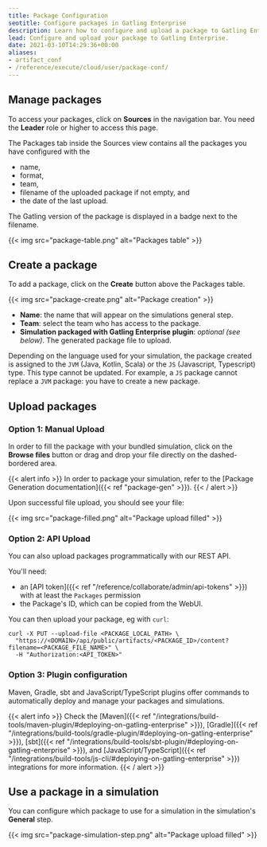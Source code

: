 ```yaml
---
title: Package Configuration
seotitle: Configure packages in Gatling Enterprise
description: Learn how to configure and upload a package to Gatling Enterprise.
lead: Configure and upload your package to Gatling Enterprise.
date: 2021-03-10T14:29:36+00:00
aliases:
- artifact_conf
- /reference/execute/cloud/user/package-conf/
---
```


## Manage packages

To access your packages, click on **Sources** in the navigation bar. You need the **Leader** role or higher to access this page.

The Packages tab inside the Sources view contains all the packages you have configured with the
- name, 
- format, 
- team, 
- filename of the uploaded package if not empty, and
- the date of the last upload.

The Gatling version of the package is displayed in a badge next to the filename.

{{< img src="package-table.png" alt="Packages table" >}}

## Create a package

To add a package, click on the **Create** button above the Packages table.

{{< img src="package-create.png" alt="Package creation" >}}

- **Name**: the name that will appear on the simulations general step.
- **Team**: select the team who has access to the package.
- **Simulation packaged with Gatling Enterprise plugin**: *optional (see below)*. The generated package file to upload.

Depending on the language used for your simulation, the package created is assigned to the `JVM` (Java, Kotlin, Scala) or the `JS` (Javascript, Typescript) type.
This type cannot be updated. For example, a `JS` package cannot replace a `JVM` package: you have to create a new package.

## Upload packages

### Option 1: Manual Upload

In order to fill the package with your bundled simulation, click on the **Browse files** button or drag and drop your file directly on the dashed-bordered area.

{{< alert info >}}
In order to package your simulation, refer to the [Package Generation documentation]({{< ref "package-gen" >}}).
{{< / alert >}}

Upon successful file upload, you should see your file:

{{< img src="package-filled.png" alt="Package upload filled" >}}

### Option 2: API Upload

You can also upload packages programmatically with our REST API.

You'll need:
* an [API token]({{< ref "/reference/collaborate/admin/api-tokens" >}}) with at least the `Packages` permission
* the Package's ID, which can be copied from the WebUI.

You can then upload your package, eg with `curl`:

```
curl -X PUT --upload-file <PACKAGE_LOCAL_PATH> \
  "https://<DOMAIN>/api/public/artifacts/<PACKAGE_ID>/content?filename=<PACKAGE_FILE_NAME>" \
  -H "Authorization:<API_TOKEN>"
```

### Option 3: Plugin configuration

Maven, Gradle, sbt and JavaScript/TypeScript plugins offer commands to automatically deploy and manage your packages and simulations.

{{< alert info >}}
Check the [Maven]({{< ref "/integrations/build-tools/maven-plugin/#deploying-on-gatling-enterprise" >}}), 
[Gradle]({{< ref "/integrations/build-tools/gradle-plugin/#deploying-on-gatling-enterprise" >}}), 
[sbt]({{< ref "/integrations/build-tools/sbt-plugin/#deploying-on-gatling-enterprise" >}}), and
[JavaScript/TypeScript]({{< ref "/integrations/build-tools/js-cli/#deploying-on-gatling-enterprise" >}}) 
integrations for more information.
{{< / alert >}}

## Use a package in a simulation

You can configure which package to use for a simulation in the simulation's **General** step.

{{< img src="package-simulation-step.png" alt="Package upload filled" >}}
